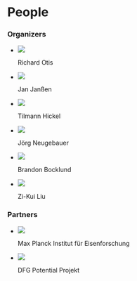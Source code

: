 # People

### Organizers

<ul class="person_list">
    <li class="person"> <img class="person_image" src="../otis.jpg"><p>Richard Otis</p></li>
    <li class="person"> <img class="person_image" src="../janssen.jpg"><p>Jan Janßen</p></li>
    <li class="person"> <img class="person_image" src="../hickel.jpg"><p>Tilmann Hickel</p></li>
    <li class="person"> <img class="person_image" src="../neugebauer.jpg"><p>Jörg Neugebauer</p></li>
    <li class="person"> <img class="person_image" src="../bocklund.jpg"><p>Brandon Bocklund</p></li>
    <li class="person"> <img class="person_image" src="../liu.jpg"><p>Zi-Kui Liu</p></li>
</ul>



### Partners

<ul class="partner_list">
    <li class="partner"> <img class="partner_image" src="../mpie.jpg"><p>Max Planck Institut für Eisenforschung</p></li>
    <li class="partner"> <img class="partner_image" src="../potentials.png"><p>DFG Potential Projekt</p></li>
</ul>
